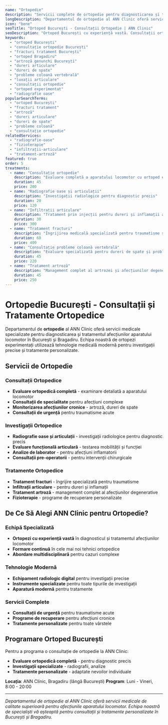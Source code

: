 ```yaml
---
name: "Ortopedie"
description: "Servicii complete de ortopedie pentru diagnosticarea și tratamentul afecțiunilor aparatului locomotor"
longDescription: "Departamentul de ortopedie al ANN Clinic oferă servicii medicale specializate pentru diagnosticarea și tratamentul afecțiunilor aparatului locomotor. Echipa noastră de ortopezi experimentați din București utilizează tehnologie medicală modernă pentru investigații precise și tratamente personalizate."
icon: "bone"
seoTitle: "Ortoped București - Consultații Ortopedie | ANN Clinic"
seoDescription: "Ortoped București cu experiență vastă. Consultații ortopedie, tratament fracturi, artroză, dureri articulare, radiografii. Programează-te la ANN Clinic Bragadiru."
keywords:
  - "ortoped București"
  - "consultație ortopedie București"
  - "fracturi tratament București"
  - "ortoped Bragadiru"
  - "artroză genunchi București"
  - "dureri articulare"
  - "dureri de spate"
  - "probleme coloană vertebrală"
  - "luxații articulare"
  - "consultații ortopedie"
  - "ortoped experimentat"
  - "radiografie oase"
popularSearchTerms:
  - "ortoped București"
  - "fracturi tratament"
  - "artroză"
  - "dureri articulare"
  - "dureri de spate"
  - "probleme coloană"
  - "consultație ortopedie"
relatedServices:
  - "radiografie-oase"
  - "fizioterapie"
  - "infiltrații-articulare"
  - "tratament-artroză"
featured: true
order: 5
treatments:
  - name: "Consultație ortopedie"
    description: "Evaluare completă a aparatului locomotor cu ortoped experimentat"
    duration: 45
    price: 200
  - name: "Radiografie oase și articulații"
    description: "Investigații radiologice pentru diagnostic precis"
    duration: 20
    price: 120
  - name: "Infiltrații articulare"
    description: "Tratament prin injecții pentru dureri și inflamații articulare"
    duration: 30
    price: 300
  - name: "Tratament fracturi"
    description: "Îngrijirea medicală specializată pentru traumatisme și fracturi"
    duration: 60
    price: 400
  - name: "Consultație probleme coloană vertebrală"
    description: "Evaluare specializată pentru dureri de spate și probleme spinale"
    duration: 45
    price: 220
  - name: "Tratament artroză"
    description: "Management complet al artrozei și afecțiunilor degenerative"
    duration: 45
    price: 250
---
```


# Ortopedie București - Consultații și Tratamente Ortopedice

Departamentul de **ortopedie** al ANN Clinic oferă servicii medicale specializate pentru diagnosticarea și tratamentul afecțiunilor aparatului locomotor în București și Bragadiru. Echipa noastră de ortopezi experimentați utilizează tehnologie medicală modernă pentru investigații precise și tratamente personalizate.

## Servicii de Ortopedie

### Consultații Ortopedice

- **Evaluare ortopedică completă** - examinare detaliată a aparatului locomotor
- **Consultații de specialitate** pentru afecțiuni complexe
- **Monitorizarea afecțiunilor cronice** - artroză, dureri de spate
- **Consultații de urgență** pentru traumatisme acute

### Investigații Ortopedice

- **Radiografie oase și articulații** - investigații radiologice pentru diagnostic precis
- **Evaluare funcțională articulară** - testarea mobilității și funcției
- **Analize de laborator** - pentru afecțiuni inflamatorii
- **Consultații pre-operatorii** - pentru intervenții chirurgicale

### Tratamente Ortopedice

- **Tratament fracturi** - îngrijire specializată pentru traumatisme
- **Infiltrații articulare** - pentru dureri și inflamații
- **Tratament artroză** - management complet al afecțiunilor degenerative
- **Fizioterapie** - programe de recuperare personalizate

## De Ce Să Alegi ANN Clinic pentru Ortopedie?

### Echipă Specializată

- **Ortopezi cu experiență vastă** în diagnosticul și tratamentul afecțiunilor locomotor
- **Formare continuă** în cele mai noi tehnici ortopedice
- **Abordare multidisciplinară** pentru cazuri complexe

### Tehnologie Modernă

- **Echipament radiologic digital** pentru investigații precise
- **Instrumente specializate** pentru toate tipurile de investigații
- **Aparatură modernă** pentru tratamente

### Servicii Complete

- **Consultații de urgență** pentru traumatisme acute
- **Programe de recuperare** pentru afecțiuni cronice
- **Tratamente personalizate** pentru toate vârstele

## Programare Ortoped București

Pentru a programa o consultație de ortopedie la ANN Clinic:

- **Evaluare ortopedică completă** - pentru diagnostic precis
- **Investigații specializate** - radiografii, analize
- **Tratamente personalizate** - adaptate nevoilor individuale

**Locația**: ANN Clinic, Bragadiru (lângă București)
**Program**: Luni - Vineri, 8:00 - 20:00

---

_Departamentul de ortopedie al ANN Clinic oferă servicii medicale de calitate superioară pentru afecțiunile aparatului locomotor. Echipa noastră de specialiști vă așteaptă pentru consultații și tratamente personalizate în București și Bragadiru._
